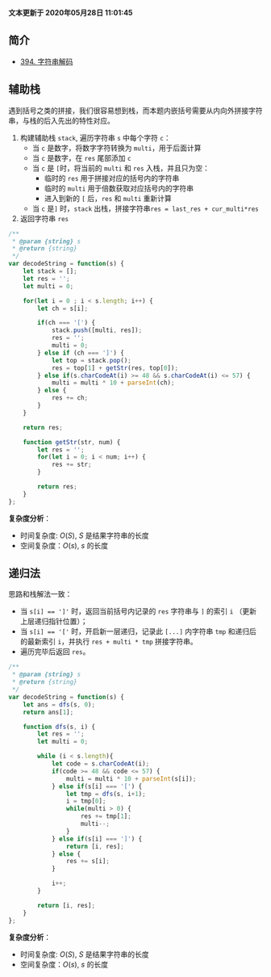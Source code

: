 **文本更新于 2020年05月28日 11:01:45**
## 简介
- [394. 字符串解码](https://leetcode-cn.com/problems/decode-string/)

## 辅助栈
遇到括号之类的拼接，我们很容易想到栈，而本题内嵌括号需要从内向外拼接字符串，与栈的后入先出的特性对应。

1. 构建辅助栈 `stack`, 遍历字符串 `s` 中每个字符 `c`：
   - 当 `c` 是数字，将数字字符转换为 `multi`，用于后面计算
   - 当 `c` 是数字，在 `res` 尾部添加 `c`
   - 当 `c` 是 `[`时，将当前的 `multi` 和 `res` 入栈，并且只为空：
      - 临时的 `res` 用于拼接对应的括号内的字符串
      - 临时的 `multi` 用于倍数获取对应括号内的字符串
      - 进入到新的 `[` 后，`res` 和 `multi` 重新计算
   - 当 `c` 是`]` 时，`stack` 出栈，拼接字符串`res = last_res + cur_multi*res`
2. 返回字符串 `res`


```javascript
/**
 * @param {string} s
 * @return {string}
 */
var decodeString = function(s) {
    let stack = [];
    let res = '';
    let multi = 0;

    for(let i = 0 ; i < s.length; i++) {
        let ch = s[i];

        if(ch === '[') {
            stack.push([multi, res]);
            res = '';
            multi = 0;
        } else if (ch === ']') {
            let top = stack.pop();
            res = top[1] + getStr(res, top[0]);
        } else if(s.charCodeAt(i) >= 48 && s.charCodeAt(i) <= 57) {
            multi = multi * 10 + parseInt(ch);
        } else {
            res += ch;
        }
    }

    return res;

    function getStr(str, num) {
        let res = '';
        for(let i = 0; i < num; i++) {
            res += str;
        }

        return res;
    }
};
```
**复杂度分析**：
- 时间复杂度: $O(S)$, $S$ 是结果字符串的长度
- 空间复杂度：$O(s)$, $s$ 的长度

## 递归法
思路和栈解法一致：
- 当 `s[i] == ']'` 时，返回当前括号内记录的 `res` 字符串与 `]` 的索引 `i` （更新上层递归指针位置）；
- 当 `s[i] == '['` 时，开启新一层递归，记录此 `[...]` 内字符串 `tmp` 和递归后的最新索引 `i`，并执行 `res + multi * tmp` 拼接字符串。
- 遍历完毕后返回 `res`。

```javascript
/**
 * @param {string} s
 * @return {string}
 */
var decodeString = function(s) {
    let ans = dfs(s, 0);
    return ans[1];

    function dfs(s, i) {
        let res = '';
        let multi = 0;

        while (i < s.length){
            let code = s.charCodeAt(i);
            if(code >= 48 && code <= 57) {
                multi = multi * 10 + parseInt(s[i]);
            } else if(s[i] === '[') {
                let tmp = dfs(s, i+1);
                i = tmp[0];
                while(multi > 0) {
                    res += tmp[1];
                    multi--;
                }
            } else if(s[i] === ']') {
                return [i, res];
            } else {
                res += s[i];
            }

            i++;
        }

        return [i, res];
    }
};
```

**复杂度分析**：
- 时间复杂度: $O(S)$, $S$ 是结果字符串的长度
- 空间复杂度：$O(s)$, $s$ 的长度